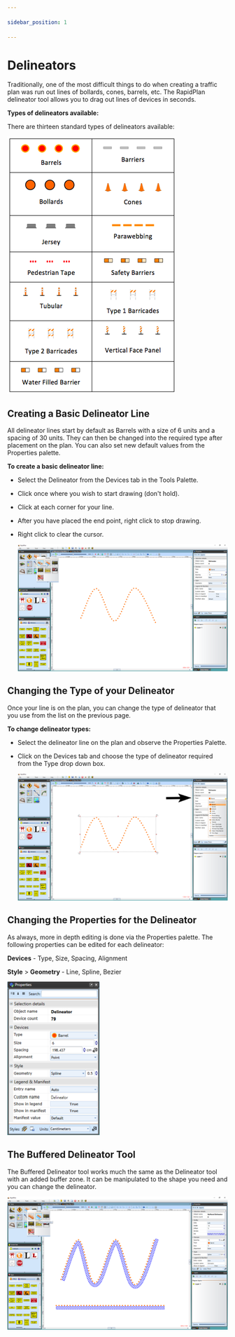 ```yaml
---

sidebar_position: 1

---
```

# Delineators

Traditionally, one of the most difficult things to do when creating a traffic plan was run out lines of bollards, cones, barrels, etc. The RapidPlan delineator tool allows you to drag out lines of devices in seconds.

**Types of delineators available:**

There are thirteen standard types of delineators available:

![Types_of_Delineators](./assets/Types_of_Delineators.png)

## Creating a Basic Delineator Line

All delineator lines start by default as Barrels with a size of 6 units and a spacing of 30 units. They can then be changed into the required type after placement on the plan. You can also set new default values from the Properties palette.

**To create a basic delineator line:**

- Select the Delineator from the Devices tab in the Tools Palette.
- Click once where you wish to start drawing (don't hold).
- Click at each corner for your line.
- After you have placed the end point, right click to stop drawing.
- Right click to clear the cursor.

    ![Delineator_Line](./assets/Delineator_Line.png)

## Changing the Type of your Delineator

Once your line is on the plan, you can change the type of delineator that you use from the list on the previous page.

**To change delineator types:**

- Select the delineator line on the plan and observe the Properties Palette.
- Click on the Devices tab and choose the type of delineator required from the Type drop down box.

    ![Changing_Delineator_Type](./assets/Changing_Delineator_Type.png)

## Changing the Properties for the Delineator

As always, more in depth editing is done via the Properties palette. The following properties can be edited for each delineator:

**Devices** - Type, Size, Spacing, Alignment

**Style** > **Geometry** - Line, Spline, Bezier

![Delineator_Properties_Palette](./assets/Delineator_Properties_Palette.png)

## The Buffered Delineator Tool

The Buffered Delineator tool works much the same as the Delineator tool with an added buffer zone. It can be manipulated to the shape you need and you can change the delineator.

![The_Buffered_Delineator](./assets/The_Buffered_Delineator.png)
